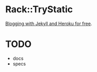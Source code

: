 Rack::TryStatic
===============

 [Blogging with Jekyll and Heroku for free](http://gmarik.info/blog/2010/05/10/blogging-with-jekyll-and-heroku-for-free).

TODO
===============
 * docs
 * specs
